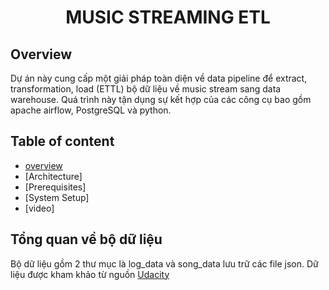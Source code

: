 <div align="center">
  <h1>MUSIC STREAMING ETL</h1>
</div>

## Overview
Dự án này cung cấp một giải pháp toàn diện về data pipeline để extract, transformation, load (ETTL) bộ dữ liệu về music stream sang data warehouse. Quá trình này tận dụng sự kết hợp của các công cụ bao gồm apache airflow, PostgreSQL và python.
## Table of content
- [overview](#overview)
- [Architecture]
- [Prerequisites]
- [System Setup]
- [video]
## Tổng quan về bộ dữ liệu
Bộ dữ liệu gồm 2 thư mục là log_data và song_data lưu trữ các file json. Dữ liệu được kham khảo từ nguồn [Udacity](#https://github.com/san089/Udacity-Data-Engineering-Projects)

